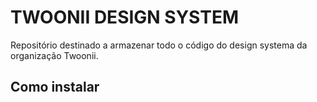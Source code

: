 # TWOONII DESIGN SYSTEM

Repositório destinado a armazenar todo o código do design systema da organização Twoonii.

## Como instalar
